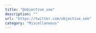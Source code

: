 ```yaml
---
title: "@objective_see"
description: ""
url: "https://twitter.com/objective_see"
category: "Miscellaneous"
---
```

